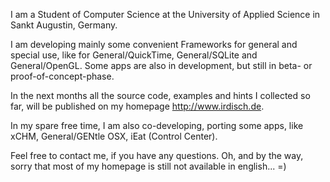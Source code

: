 I am a Student of Computer Science at the University of Applied Science in Sankt Augustin, Germany.

I am developing mainly some convenient Frameworks for general and special use, like for General/QuickTime, General/SQLite and General/OpenGL.
Some apps are also in development, but still in beta- or proof-of-concept-phase.

In the next months all the source code, examples and hints I collected so far, will be published on my homepage http://www.irdisch.de.

In my spare free time, I am also co-developing, porting some apps, like xCHM, General/GENtle OSX, iEat (Control Center).

Feel free to contact me, if you have any questions. 
Oh, and by the way, sorry that most of my homepage is still not available in english...  =)